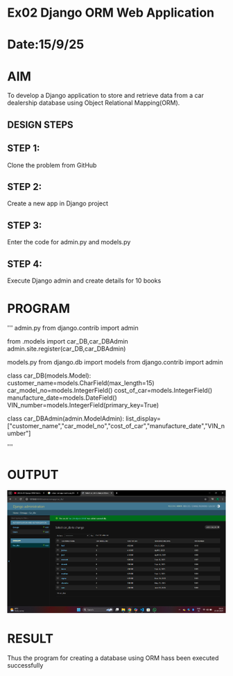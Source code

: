 # Ex02 Django ORM Web Application
# Date:15/9/25
# AIM
To develop a Django application to store and retrieve data from a car dealership database using Object Relational Mapping(ORM).


## DESIGN STEPS
## STEP 1:
Clone the problem from GitHub

## STEP 2:
Create a new app in Django project

## STEP 3:
Enter the code for admin.py and models.py

## STEP 4:
Execute Django admin and create details for 10 books

# PROGRAM
'''
admin.py
from django.contrib import admin

from .models import car_DB,car_DBAdmin
admin.site.register(car_DB,car_DBAdmin) 

 models.py
 from django.db import models
from django.contrib import admin


class car_DB(models.Model):
	customer_name=models.CharField(max_length=15)
	car_model_no=models.IntegerField()
	cost_of_car=models.IntegerField()
	manufacture_date=models.DateField()
	VIN_number=models.IntegerField(primary_key=True)
	
class car_DBAdmin(admin.ModelAdmin):
	list_display=["customer_name","car_model_no","cost_of_car","manufacture_date","VIN_number"]

'''
# OUTPUT
![alt text](<Screenshot 2025-09-15 083547.png>)

# RESULT
Thus the program for creating a database using ORM hass been executed successfully
